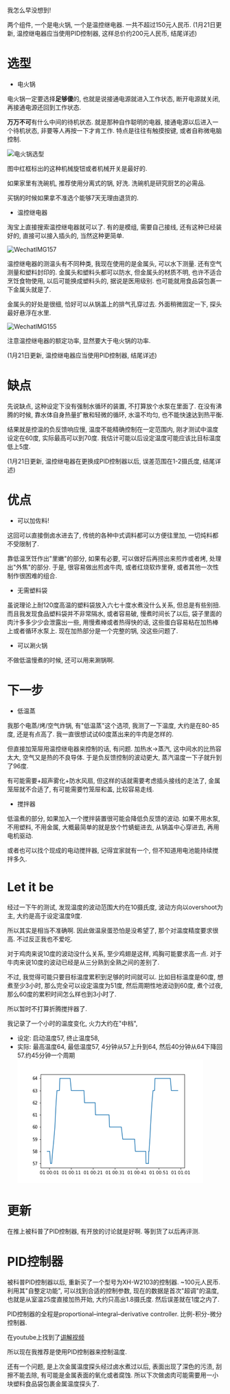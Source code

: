 <!--
.. title: 极简中式低温锅
.. slug: simple-Chinese-low-temperature-slow-cooker
.. date: 2018-1-18 12:00:04 UTC+08:00
.. tags: life science,
.. category:
.. link:
.. description:
.. type: text
-->

我怎么早没想到!

两个组件, 一个是电火锅, 一个是温控继电器. 一共不超过150元人民币.
(1月21日更新, 温控继电器应当使用PID控制器, 这样总价约200元人民币, 结尾详述)

<!-- TEASER_END -->

# 选型

* 电火锅

电火锅一定要选择**足够傻**的, 也就是说接通电源就进入工作状态, 断开电源就关闭, 再接通电源还回到工作状态.  

**万万不可**有什么中间的待机状态. 就是那种自作聪明的电器,  接通电源以后进入一个待机状态, 非要等人再按一下才肯工作. 特点是往往有触摸按键, 或者自称微电脑控制.

![电火锅选型](https://i.loli.net/2018/01/18/5a601da1737a2.jpeg)

图中红框标出的这种机械旋钮或者机械开关是最好的.

如果家里有洗碗机, 推荐使用分离式的锅, 好洗. 洗碗机是研究厨艺的必需品.

买锅的时候如果拿不准选个能够7天无理由退货的.

* 温控继电器

淘宝上直接搜索温控继电器就可以了. 有的是模组, 需要自己接线, 还有这种已经装好的, 直接可以接入插头的, 当然这种更简单.

![WechatIMG157](https://i.loli.net/2018/01/18/5a601da185ae6.jpeg)

温控继电器的测温头有不同种类, 我现在使用的是金属头, 可以水下测量. 还有空气测量和塑料封印的. 金属头和塑料头都可以防水, 但金属头的材质不明, 也许不适合烹饪食物使用, 以后可能换成塑料头的, 据说是医用级别. 也可能就用食品袋包裹一下金属头就是了.

金属头的好处是很细, 恰好可以从锅盖上的排气孔穿过去. 外面稍微固定一下, 探头最好悬浮在水里.

![WechatIMG155](https://i.loli.net/2018/01/18/5a601da1866cb.jpeg)

注意温控继电器的额定功率, 显然要大于电火锅的功率.

(1月21日更新, 温控继电器应当使用PID控制器, 结尾详述)

# 缺点

先说缺点, 这种设定下没有强制水循环的装置, 不打算放个水泵在里面了. 在没有沸腾的时候, 靠水体自身热量扩散和轻微的循环, 水温不均匀, 也不能快速达到热平衡.

结果就是控温的负反馈响应慢, 温度不能精确控制在一定范围内, 刚才测试中温度设定在60度, 实际最高可以到70度. 我估计可能以后设定温度可能应该比目标温度低上5度.

(1月21日更新, 温控继电器在更换成PID控制器以后, 误差范围在1-2摄氏度, 结尾详述)


# 优点

* 可以加佐料!

这回可以直接倒卤水进去了, 传统的各种中式调料都可以方便往里加, 一切炖料都不受限制了.

靠低温烹饪作出"里嫩"的部分, 如果有必要, 可以做好后再捞出来煎炸或者烤, 处理出"外焦"的部分. 于是, 很容易做出煎卤牛肉, 或者红烧软炸里脊, 或者其他一次性制作很困难的组合.

* 无需塑料袋

虽说理论上耐120度高温的塑料袋放入六七十度水煮没什么关系, 但总是有些别扭. 而且我发现食品塑料袋并不非常隔水, 或者容易破, 慢煮时间长了以后, 袋子里面的肉汁多多少少会泄露出一些, 用慢煮棒或者热得快的话, 这些蛋白容易粘在加热棒上或者循环水泵上. 现在加热部分是一个完整的锅, 没这些问题了.

* 可以涮火锅

不做低温慢煮的时候, 还可以用来涮锅啊.

# 下一步

* 低温蒸

我那个电蒸/烤/空气炸锅, 有"低温蒸"这个选项, 我测了一下温度, 大约是在80-85度, 还是有点高了. 我一直很想试试60度蒸出来的牛肉是怎样的.

但直接加笼屉用温控继电器来控制的话, 有问题. 加热水->蒸汽, 这中间水的比热容太大, 空气又是热的不良导体. 于是负反馈控制的波动更大, 蒸汽温度一下子就升到了96度.

有可能需要+超声雾化+防水风扇, 但这样的话就需要考虑插头接线的走法了, 金属笼屉就不合适了, 有可能需要竹笼屉和盖, 比较容易走线.

* 搅拌器

低温煮的部分, 如果加入一个搅拌装置很可能会降低负反馈的波动. 如果不用水泵, 不用塑料, 不用金属, 大概最简单的就是放个竹蜻蜓进去, 从锅盖中心穿进去, 再用电机驱动.

或者也可以找个现成的电动搅拌器, 记得宜家就有一个, 但不知道用电池能持续搅拌多久.

# Let it be

经过一下午的测试, 发现温度的波动范围大约在10摄氏度, 波动方向以overshoot为主, 大约是高于设定温度9度.

所以其实是相当不准确啊. 因此做温泉蛋恐怕是没希望了, 那个对温度精度要求很高. 不过反正我也不爱吃.

对于鸡肉来说10度的波动没什么关系, 至少鸡翅是这样, 鸡胸可能要求高一点. 对于牛肉来说10度的波动已经是从三分熟到全熟之间的差别了.

不过, 我觉得可能只要目标温度累积到足够的时间就可以. 比如目标温度是60度, 想煮至少3小时, 那么完全可以设定温度为51度, 然后周期性地波动到60度, 煮个过夜, 那么60度的累积时间怎么样也到3小时了.

所以暂时不打算折腾搅拌器了.

我记录了一个小时的温度变化, 火力大约在"中档",
* 设定: 启动温度57, 终止温度58,
* 实际: 最高温度64, 最低温度57, 4分钟从57上升到64, 然后40分钟从64下降回57.约45分钟一个周期
![](/images/slow_cooker_temperature.png)

# 更新

在推上被科普了PID控制器, 有开放的讨论就是好啊. 等到货了以后再评测.

# PID控制器

被科普PID控制器以后, 重新买了一个型号为XH-W2103的控制器. ~100元人民币. 利用其"自整定功能", 可以找到合适的控制参数, 现在的数据是首次"超调"的温度, 也就是从室温25度直接加热开始, 大约只高出1.8摄氏度. 然后误差就在1度之内了.

PID控制器的全程是proportional–integral–derivative controller. 比例-积分-微分控制器.

在youtube上找到了[讲解视频](https://www.youtube.com/watch?v=UR0hOmjaHp0)

所以现在我推荐是使用PID控制器来控制温度.

还有一个问题, 是上次金属温度探头经过卤水煮过以后, 表面出现了深色的污渍, 刮擦不能去除, 有可能是金属表面的氧化或者腐蚀. 所以下次做卤肉可能需要用一小块塑料食品袋包裹金属温度探头了.
